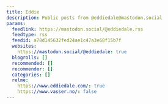 ```yaml
---
title: Eddie
description: Public posts from @eddiedale@mastodon.social
params:
  feedlink: https://mastodon.social/@eddiedale.rss
  feedtype: rss
  feedid: a78d145632fed24ae1c47a3e68f15b7f
  websites:
    https://mastodon.social/@eddiedale: true
  blogrolls: []
  recommended: []
  recommender: []
  categories: []
  relme:
    https://www.eddiedale.com/: true
    https://www.vasser.no/: false
---
```

